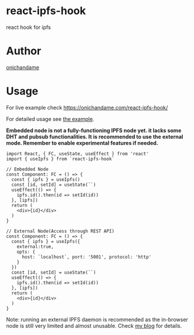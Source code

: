 # react-ipfs-hook

react hook for ipfs

# Author

[onichandame](https://onichandame.com)

# Usage

For live example check <https://onichandame.com/react-ipfs-hook/>

For detailed usage see [the example](./packages/example).

**Embedded node is not a fully-functioning IPFS node yet. it lacks some DHT and pubsub functionalities. It is recommended to use the external mode. Remember to enable experimental features if needed.**

```typescriptreact
import React, { FC, useState, useEffect } from 'react'
import { useIpfs } from `react-ipfs-hook`

// Embedded Node
const Component: FC = () => {
  const { ipfs } = useIpfs()
  const [id, setId] = useState(``)
  useEffect(() => {
    ipfs.id().then(id => setId(id))
  }, [ipfs])
  return (
    <div>{id}</div>
  )
}

// External Node(Access through REST API)
const Component: FC = () => {
  const { ipfs } = useIpfs({
    external:true,
    opts: {
      host: `localhost`, port: '5001', protocol: 'http'
    }
  })
  const [id, setId] = useState(``)
  useEffect(() => {
    ipfs.id().then(id => setId(id))
  }, [ipfs])
  return (
    <div>{id}</div>
  )
}
```

Note: running an external IPFS daemon is recommended as the in-browser node is still very limited and almost unusable. Check [my blog](https://onichandame.com/post/ipfs) for details.
